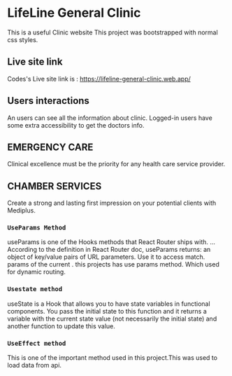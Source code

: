 # LifeLine General Clinic

This is a useful Clinic website
This project was bootstrapped with normal css styles.

## Live site link

Codes's Live site link is : https://lifeline-general-clinic.web.app/

## Users interactions

An users can see all the information about clinic.
Logged-in users have some extra accessibility to get the doctors info.

## EMERGENCY CARE 

Clinical excellence must be the priority for any health care service provider.

## CHAMBER SERVICES

Create a strong and lasting first impression on your potential clients with Mediplus.

### `UseParams Method`

useParams is one of the Hooks methods that React Router ships with. 
... According to the definition in React Router doc, useParams returns: an object of key/value pairs of URL parameters.
Use it to access match. params of the current <Route> .
this projects has use params method. Which used for dynamic routing.

### `Usestate method`

useState is a Hook that allows you to have state variables in functional components. 
You pass the initial state to this function and it returns a variable with the current state value 
(not necessarily the initial state) and another function to update this value.

### `UseEffect method`

This is one of the important method used in this project.This was used to load data from api.


